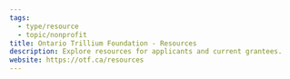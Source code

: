 ```yaml
---
tags:
  - type/resource
  - topic/nonprofit
title: Ontario Trillium Foundation - Resources
description: Explore resources for applicants and current grantees.
website: https://otf.ca/resources
---
```

